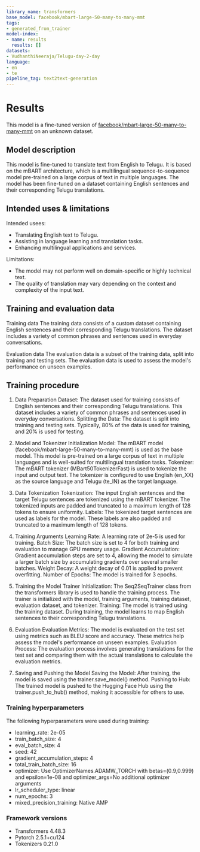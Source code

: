 ```yaml
---
library_name: transformers
base_model: facebook/mbart-large-50-many-to-many-mmt
tags:
- generated_from_trainer
model-index:
- name: results
  results: []
datasets:
- VudhanthiNeeraja/Telugu-day-2-day
language:
- en
- te
pipeline_tag: text2text-generation
---
```


<!-- This model card has been generated automatically according to the information the Trainer had access to. You
should probably proofread and complete it, then remove this comment. -->

# Results

This model is a fine-tuned version of [facebook/mbart-large-50-many-to-many-mmt](https://huggingface.co/facebook/mbart-large-50-many-to-many-mmt) on an unknown dataset.

## Model description

This model is fine-tuned to translate text from English to Telugu. It is based on the mBART architecture, which is a multilingual sequence-to-sequence model pre-trained on a large corpus of text in multiple languages. The model has been fine-tuned on a dataset containing English sentences and their corresponding Telugu translations.

## Intended uses & limitations

Intended usees:

- Translating English text to Telugu.
- Assisting in language learning and translation tasks.
- Enhancing multilingual applications and services.

Limitations:

- The model may not perform well on domain-specific or highly technical text.
- The quality of translation may vary depending on the context and complexity of the input text.

## Training and evaluation data

Training data
The training data consists of a custom dataset containing English sentences and their corresponding Telugu translations.
The dataset includes a variety of common phrases and sentences used in everyday conversations.

Evaluation data
The evaluation data is a subset of the training data, split into training and testing sets. 
The evaluation data is used to assess the model's performance on unseen examples.

## Training procedure

1. Data Preparation
Dataset: The dataset used for training consists of English sentences and their corresponding Telugu translations. This dataset includes a variety of common phrases and sentences used in everyday conversations.
Splitting the Data: The dataset is split into training and testing sets. Typically, 80% of the data is used for training, and 20% is used for testing.

2. Model and Tokenizer Initialization
Model: The mBART model (facebook/mbart-large-50-many-to-many-mmt) is used as the base model. This model is pre-trained on a large corpus of text in multiple languages and is well-suited for multilingual translation tasks.
Tokenizer: The mBART tokenizer (MBart50TokenizerFast) is used to tokenize the input and output text. The tokenizer is configured to use English (en_XX) as the source language and Telugu (te_IN) as the target language.

3. Data Tokenization
Tokenization: The input English sentences and the target Telugu sentences are tokenized using the mBART tokenizer. The tokenized inputs are padded and truncated to a maximum length of 128 tokens to ensure uniformity.
Labels: The tokenized target sentences are used as labels for the model. These labels are also padded and truncated to a maximum length of 128 tokens.

4. Training Arguments
Learning Rate: A learning rate of 2e-5 is used for training.
Batch Size: The batch size is set to 4 for both training and evaluation to manage GPU memory usage.
Gradient Accumulation: Gradient accumulation steps are set to 4, allowing the model to simulate a larger batch size by accumulating gradients over several smaller batches.
Weight Decay: A weight decay of 0.01 is applied to prevent overfitting.
Number of Epochs: The model is trained for 3 epochs.

5. Training the Model
Trainer Initialization: The Seq2SeqTrainer class from the transformers library is used to handle the training process. The trainer is initialized with the model, training arguments, training dataset, evaluation dataset, and tokenizer.
Training: The model is trained using the training dataset. During training, the model learns to map English sentences to their corresponding Telugu translations.

6. Evaluation
Evaluation Metrics: The model is evaluated on the test set using metrics such as BLEU score and accuracy. These metrics help assess the model's performance on unseen examples.
Evaluation Process: The evaluation process involves generating translations for the test set and comparing them with the actual translations to calculate the evaluation metrics.

7. Saving and Pushing the Model
Saving the Model: After training, the model is saved using the trainer.save_model() method.
Pushing to Hub: The trained model is pushed to the Hugging Face Hub using the trainer.push_to_hub() method, making it accessible for others to use.

### Training hyperparameters

The following hyperparameters were used during training:
- learning_rate: 2e-05
- train_batch_size: 4
- eval_batch_size: 4
- seed: 42
- gradient_accumulation_steps: 4
- total_train_batch_size: 16
- optimizer: Use OptimizerNames.ADAMW_TORCH with betas=(0.9,0.999) and epsilon=1e-08 and optimizer_args=No additional optimizer arguments
- lr_scheduler_type: linear
- num_epochs: 3
- mixed_precision_training: Native AMP

### Framework versions

- Transformers 4.48.3
- Pytorch 2.5.1+cu124
- Tokenizers 0.21.0